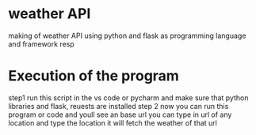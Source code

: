 # weather API
making of weather API using python and flask as programming language and framework resp
# Execution of the program
step1
run this script in the vs code or pycharm and make sure that python libraries and flask, reuests are installed
step 2
now you can run this program or code and youll see an base url you can type in url of any location and type the location
it will fetch the weather of that url
